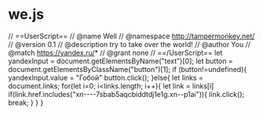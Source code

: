 # we.js
// ==UserScript==
// @name         Well
// @namespace    http://tampermonkey.net/
// @version      0.1
// @description  try to take over the world!
// @author       You
// @match        https://yandex.ru/*
// @grant        none
// ==/UserScript==
let yandexInput = document.getElementsByName("text")[0];
let button = document.getElementsByClassName("button")[1];
if (button!=undefined){ 
    yandexInput.value = "Гобой"
    button.click();
}else{
    let links = document.links;
    for(let i=0; i<links.length; i++){
        let link = links[i]
        if(link.href.includes("xn----7sbab5aqcbiddtdj1e1g.xn--p1ai")){
        link.click();
        break;
        }
    }
}
